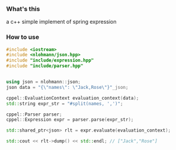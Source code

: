 ### What's this
a c++ simple implement of spring expression

### How to use
```c++
#include <iostream>
#include <nlohmann/json.hpp>
#include "include/expression.hpp"
#include "include/parser.hpp"


using json = nlohmann::json;
json data = "{\"names\": \"Jack,Rose\"}"_json;

cppel::EvaluationContext evaluation_context(data);
std::string expr_str = "#split(names, ',')";

cppel::Parser parser;
cppel::Expression expr = parser.parse(expr_str);

std::shared_ptr<json> rlt = expr.evaluate(evaluation_context);

std::cout << rlt->dump() << std::endl; // ["Jack","Rose"]
```
